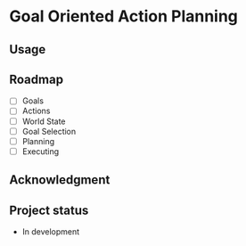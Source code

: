 # Goal Oriented Action Planning

## Usage

## Roadmap
- [ ] Goals
- [ ] Actions
- [ ] World State
- [ ] Goal Selection
- [ ] Planning
- [ ] Executing

## Acknowledgment

## Project status
- In development
